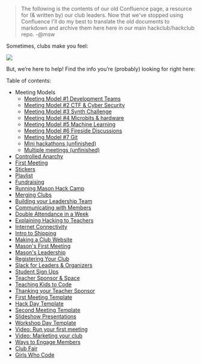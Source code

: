 > The following is the contents of our old Confluence page, a resource for (& written by) our club leaders. Now that we've stopped using Confluence I'll do my best to translate the old documents to markdown and archive them here here in our main hackclub/hackclub repo. -@msw

Sometimes, clubs make you feel:

![](https://cloud-iok6gwa5x.vercel.app/0image__1_.png)

But, we’re here to help! Find the info you’re (probably) looking for right here:

Table of contents:
- Meeting Models
  - [Meeting Model #1 Development Teams](meeting_models/Meeting-Model-#1%20-Development-Teams-(@margeson.jack).md)
  - [Meeting Model #2 CTF & Cyber Security](meeting_models/Meeting-Model-#2%20-CTF-&-Cyber-Security-(@digitaldina).md)
  - [Meeting Model #3 Synth Challenge](meeting_models/Meeting-Model-#3%20-Synth-Challenge-(@Jacob).md)
  - [Meeting Model #4 Microbits & hardware](meeting_models/Meeting-Model-#4%20-Microbits-&-More-Hardware-(@digitaldina).md)
  - [Meeting Model #5 Machine Learning](meeting_models/Meeting-Model-#5%20-Introduction-to-Machine-Learning-(@aroon).md)
  - [Meeting Model #6 Fireside Discussions](meeting_models/Meeting-Model-#6%20-%20Fireside%20-Discussions-(@itsmingjie).md)
  - [Meeting Model #7 Git](meeting_models/Meeting-Model-#7%20-Git-(@margeson.jack).md)
  - [Mini hackathons (unfinished)](meeting_models/@lachlanjc%20-Mini-Hackathons.md)
  - [Multiple meetings (unfinished)](meeting_models/@NaCly%20-Multiple-Meetings-Project.md)
- [Controlled Anarchy](@Chaleb%20-Controlled-Anarchy-(AKA-maker-space).md)
- [First Meeting](@lachlanjc's-First-Meeting.md)
- [Stickers](@lachlanjc's-Stickers.md)
- [Playlist](@matthew's-Playlist-App.md)
- [Fundraising](@megan%20-First-Time-Fundraising-for-your-Club.md)
- [Running Mason Hack Camp](@megan%20-Running-Mason-Hack-Camp.md)
- [Merging Clubs](Advice-on-Merging-Clubs.md)
- [Building your Leadership Team](Building-Your-Leadership-Team.md)
- [Communicating with Members](Communicating-with-Members.md)
- [Double Attendance in a Week](Doubling-Attendance-in-a-Week.md)
- [Explaining Hacking to Teachers](Explaining-Hack-Club-and-hacking-to-teachers-and-admins.md)
- [Internet Connectivity](Internet-Connectivity.md)
- [Intro to Shipping](Introduction-to-Shipping.md)
- [Making a Club Website](Making-a-Club-Website-(@lachlanjc).md)
- [Mason's First Meeting](Mason-Hack-Club's-First-Meeting-Write-up-(@margeson.jack).md)
- [Mason's Leadership](Mason's-Leadership-Structure-(@megan).md)
- [Registering Your Club](Registering-Your-Club.md)
- [Slack for Leaders & Organizers](Slack-for-Leaders-&-Organizers-(@megan).md)
- [Student Sign Ups](Student-Sign-ups.md)
- [Teacher Sponsor & Space](Teacher-Sponsor-and-Space.md)
- [Teaching Kids to Code](Teaching-Kids-to-Code.md)
- [Thanking your Teacher Sponsor](Thanking-your-Teacher-Sponsor-(@itsmingjie).md)
- [First Meeting Template](Traditional-First-Meeting-Template.md)
- [Hack Day Template](Traditional-Hack-Days.md)
- [Second Meeting Template](Traditional-Second-Meeting-Template.md)
- [Slideshow Presentations](Traditional-Slideshow-Presentations.md)
- [Workshop Day Template](Traditional-Workshop-Days.md)
- [Video: Run your first meeting](Video%20-How-to-run-your-first-club-meeting-(@itsmingjie).md)
- [Video: Marketing your club](Video%20-Marketing-for-your-club-(@megan).md)
- [Ways to Engage Members](Ways-to-Engage-Members-for-the-First-Time.md)
- [Club Fair](Westborough's-Club-Fair.md)
- [Girls Who Code](What-if-there's-already-a-Girls-Who-Code-at-my-school%20.md)